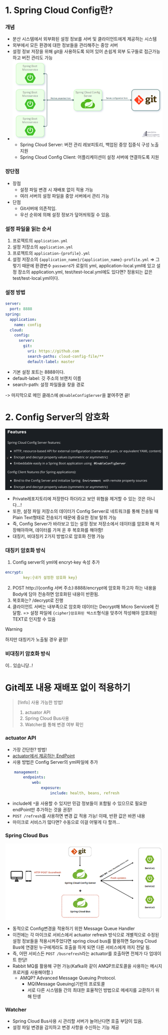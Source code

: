 # 1. Spring Cloud Config란?
### 개념
- 분산 시스템에서 외부화된 설정 정보를 서버 및 클라이언트에게 제공하는 시스템
- 외부에서 모든 환경에 대한 정보들을 관리해주는 중앙 서버
- 설정 정보 저장을 위해 git을 사용하도록 되어 있어 손쉽게 외부 도구들로 접근가능하고 버전 관리도 가능
- ![alt text](image-2.png)
	- Spring Cloud Server: 버전 관리 레보피토리, 백업된 중앙 집중식 구성 노출 지원
	- Spring Cloud Config Client: 어플리케이션이 설정 서버에 연결하도록 지원

### 장단점
- 장점
	- 설정 파일 변경 시 재배포 없이 적용 가능
	- 여러 서버의 설정 파일을 중앙 서버에서 관리 가능
- 단점
	- Git서버에 의존적임.
	- 우선 순위에 의해 설정 정보가 덮어씌워질 수 있음.

### 설정 파일을 읽는 순서
1.  프로젝트의 `application.yml`
2. 설정 저장소의 `application.yml`
3. 프로젝트의 `application-{profile}.yml`
4. 설정 저장소의 `{application_name}/{application_name}-profile.yml`
=> 그렇기 때문에 환경변수 `password`가 로컬의 yml,  application-local.yml에 있고 설정 장소의 application.yml, test/test-local.yml에도 있다면? 정용되는 값은 test/test-local.yml이다.

### 설정 방법
``` yaml
server:
  port: 8888
spring:
  application:
    name: config
  cloud:
    config:
      server:
        git:
          uri: https://github.com
          search-paths: cloud-config-file/**
          default-label: master
```
- 기본 설정 포트는 8888이다.
- default-label: 깃 주소의 브랜치 이름
- search-path: 설정 파일들을 찾을 경로

-> 마지막으로 메인 클래스에 `@EnableConfigServer`을 붙여주면 끝!

# 2. Config Server의 암호화
![alt text](image.png)
- Private레포지토리에 저장한다 하더라고 보안 위협을 제거할 수 있는 것은 아니다...!
- 또한, 설정 파일 저장소의 데이터가 Config Server로 네트워크를 통해 전송될 때 Plain Text형태로 전송되기 때문에 중요한 정보 탈취 가능
- 즉, Config Server가 바라보고 있는 설정 정보 저장소에서 데이터를 암호화 해 저장해야하며, 데이터를 가져 온 후 복호화를 해야함!
- 대칭키, 비대칭키 2가지 방법으로 암호화 진행 가능

### 대칭키 암호화 방식
1. Config server의 yml에 encryt-key 속성 추가
``` yaml
encrypt:
		key:{내가 설정한 암호화 key}
```
2. POST http://{config 서버 주소}:8888/encrypt에 암호화 하고자 하는 내용을 Body에 담아 전송하면 암호화된 내용이 반환됨.
3. 복호화는? /decrypt로 진행
4. 클라이언트 서버는 내부족으로 암호화 데이터는 Decrypt해 Micro Service에 전달함.
=> 설정 파일에 `{cipher}암호화된 텍스트`형식을 맞추어 작성해야 암호화된 TEXT로 인지할 수 있음

> [!warning]
> 하지만 대칭키가 노출될 경우 끝장!

### 비대칭키 암호화 방식
이.. 있습니당..!

# Git레포 내용 재배포 없이 적용하기
> [!info] 사용 가능한 방법!
> 1. actuator API
> 2. Spring Cloud Bus사용
> 3. Watcher를 통해 변경 여부 확인

### actuator API
- 가장 간단한? 방법!
- [actuator에서 제공하는 EndPoint](https://docs.spring.io/spring-boot/docs/2.1.8.RELEASE/reference/html/production-ready-endpoints.html#production-ready-endpoints-enabling-endpoints)
- 사용 방법은 Config Server의 yml파일에 추가
``` yaml
	management: 
		endpoints: 
			web: 
				exposure: 
					include: health, beans, refresh
```
- include에 `*`을 사용할 수 있지만 민감 정보들이 포함될 수 있으므로 필요한 endPoint만 추가하는 것을 권장!
- `POST /refresh`를 사용하면 변경 값 적용 가능! 이때, 반환 값은 바뀐 내용
- 마이크로 서비스가 많다면? 수동으로 이걸 어떻게 다 할까...

### Spring Cloud Bus
![alt text](image-1.png)
- 동적으로 Config변경을 적용하기 위한 Message Queue Handler
- 이전에는 각 마이크로 서비스에서 actuator refresh 방식으로 개별적으로 수정된 설정 정보들을 적용시켜주었다면 spring cloud bus를 활용하면 Spring Cloud Bus에 연결된 누구에게라도 호출을 하게 되면 다른 서비스에게 까지 전달 됨.
- 즉, 어떤 서비스든 `POST /busrefresh`라는 actuator를 호출하면 전체가 다 업데이트 한당!
- Rabbit MQ를 활용해 구현 가능(Kafka와 같이 AMQP프로토콜을 사용하는 메시지 프로커를 사용해야함.)
	- AMQP? Advanced Message Queuing Protocol. 
		- MQ(Message Queuing)기반의 프로토콜
		- 서로 다른 시스템들 간의 최대한 효율적인 방법으로 메세지를 교환하기 위해 탄생

### Watcher
- Spring Cloud Bus사용 시 관리할 서버가 늘어난다면 호출 부담이 있음.
- 설정 파일 변경을 감지하고 변경 사항을 수신하는 기능 제공
